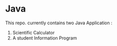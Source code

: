 # Java
This repo. currently contains two Java Application :
  1. Scientific Calculator
  2. A student Information Program
